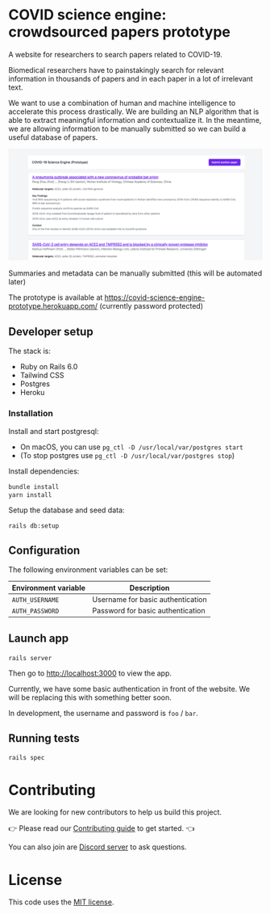 # COVID science engine: crowdsourced papers prototype

A website for researchers to search papers related to COVID-19.

Biomedical researchers have to painstakingly search for relevant information in thousands of papers and in each paper in a lot of irrelevant text.

We want to use a combination of human and machine intelligence to accelerate this process drastically. We are building an NLP algorithm that is able to extract meaningful information and contextualize it. In the meantime, we are allowing information to be manually submitted
so we can build a useful database of papers.

![Screenshot showing a list of papers](docs/screenshot.png)

Summaries and metadata can be manually submitted (this will be automated later)

The prototype is available at https://covid-science-engine-prototype.herokuapp.com/ (currently password protected)

## Developer setup
The stack is:

- Ruby on Rails 6.0
- Tailwind CSS
- Postgres
- Heroku

### Installation

Install and start postgresql:
- On macOS, you can use `pg_ctl -D /usr/local/var/postgres start`
- (To stop postgres use `pg_ctl -D /usr/local/var/postgres stop`)

Install dependencies:

```
bundle install
yarn install
```

Setup the database and seed data:

```
rails db:setup
```

## Configuration

The following environment variables can be set:

| Environment variable | Description |
| ---------------------|--------------------------|
| `AUTH_USERNAME`      | Username for basic authentication |
| `AUTH_PASSWORD`      | Password for basic authentication |


## Launch app

```
rails server
```

Then go to [http://localhost:3000](http://localhost:3000) to view the app.

Currently, we have some basic authentication in front of the website. We will be replacing this with something better soon.

In development, the username and password is `foo` /  `bar`.

## Running tests

```
rails spec
```

# Contributing
We are looking for new contributors to help us build this project.

👉 Please read our [Contributing guide](CONTRIBUTING.md) to get started. 👈

You can also join are [Discord server](https://discord.gg/V6kzVAS) to ask questions.

# License

This code uses the [MIT license](LICENSE).
